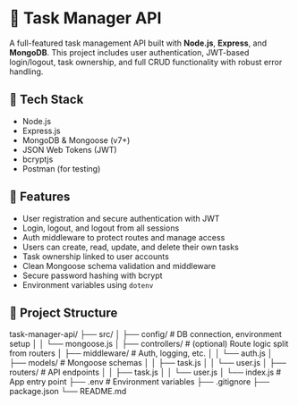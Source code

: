 # 📝 Task Manager API

A full-featured task management API built with **Node.js**, **Express**, and **MongoDB**. This project includes user authentication, JWT-based login/logout, task ownership, and full CRUD functionality with robust error handling.

## 🔧 Tech Stack

- Node.js
- Express.js
- MongoDB & Mongoose (v7+)
- JSON Web Tokens (JWT)
- bcryptjs
- Postman (for testing)

## 🚀 Features

- User registration and secure authentication with JWT
- Login, logout, and logout from all sessions
- Auth middleware to protect routes and manage access
- Users can create, read, update, and delete their own tasks
- Task ownership linked to user accounts
- Clean Mongoose schema validation and middleware
- Secure password hashing with bcrypt
- Environment variables using `dotenv`

## 📂 Project Structure

task-manager-api/
├── src/
│   ├── config/              # DB connection, environment setup
│   │   └── mongoose.js
│   ├── controllers/         # (optional) Route logic split from routers
│   ├── middleware/          # Auth, logging, etc.
│   │   └── auth.js
│   ├── models/              # Mongoose schemas
│   │   ├── task.js
│   │   └── user.js
│   ├── routers/             # API endpoints
│   │   ├── task.js
│   │   └── user.js
│   └── index.js             # App entry point
├── .env                     # Environment variables
├── .gitignore
├── package.json
└── README.md
